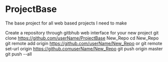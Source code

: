 # ProjectBase
The base project for all web based projects I need to make


Create a repository through gitbhub web interface for your new project
git clone https://github.com/userName/ProjectBase New_Repo
cd New_Repo
git remote add origin  https://github.com/userName/New_Repo
or
git remote set-url origin https://github.comuserName/New_Repo
git push origin master
git push --all
